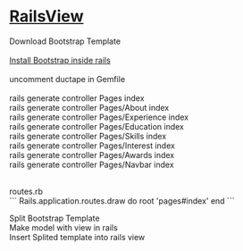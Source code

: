 <a href="https://www.youtube.com/watch?v=ZPh19YUbC3A">RailsView</a>
================
Download Bootstrap Template<br>
<br>
<a href="https://github.com/twbs/bootstrap-rubygem">Install Bootstrap inside rails</a><br>
<br>
uncomment ductape in Gemfile<br>
<br>
rails generate controller Pages index<br>
rails generate controller Pages/About index<br>
rails generate controller Pages/Experience index<br>
rails generate controller Pages/Education index<br>
rails generate controller Pages/Skills index<br>
rails generate controller Pages/Interest index<br>
rails generate controller Pages/Awards index<br>
rails generate controller Pages/Navbar index<br>

<br>
routes.rb<br>
```
Rails.application.routes.draw do
  root 'pages#index'
end
```


Split Bootstrap Template<br>
Make model with view in rails<br>
Insert Splited template into rails view<br>
<br>